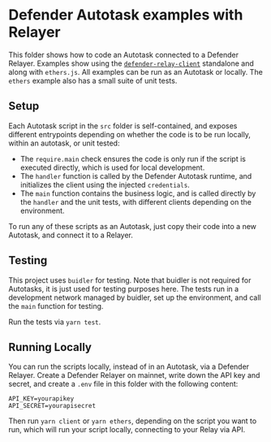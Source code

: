 # Defender Autotask examples with Relayer

This folder shows how to code an Autotask connected to a Defender Relayer. Examples show using the [`defender-relay-client`](https://www.npmjs.com/package/defender-relay-client) standalone and along with `ethers.js`. All examples can be run as an Autotask or locally. The `ethers` example also has a small suite of unit tests.

## Setup

Each Autotask script in the `src` folder is self-contained, and exposes different entrypoints depending on whether the code is to be run locally, within an autotask, or unit tested:

- The `require.main` check ensures the code is only run if the script is executed directly, which is used for local development.
- The `handler` function is called by the Defender Autotask runtime, and initializes the client using the injected `credentials`.
- The `main` function contains the business logic, and is called directly by the `handler` and the unit tests, with different clients depending on the environment.

To run any of these scripts as an Autotask, just copy their code into a new Autotask, and connect it to a Relayer.

## Testing

This project uses `buidler` for testing. Note that buidler is not required for Autotasks, it is just used for testing purposes here. The tests run in a development network managed by buidler, set up the environment, and call the `main` function for testing.

Run the tests via `yarn test`.

## Running Locally

You can run the scripts locally, instead of in an Autotask, via a Defender Relayer. Create a Defender Relayer on mainnet, write down the API key and secret, and create a `.env` file in this folder with the following content:

```
API_KEY=yourapikey
API_SECRET=yourapisecret
```

Then run `yarn client` or `yarn ethers`, depending on the script you want to run, which will run your script locally, connecting to your Relay via API.

